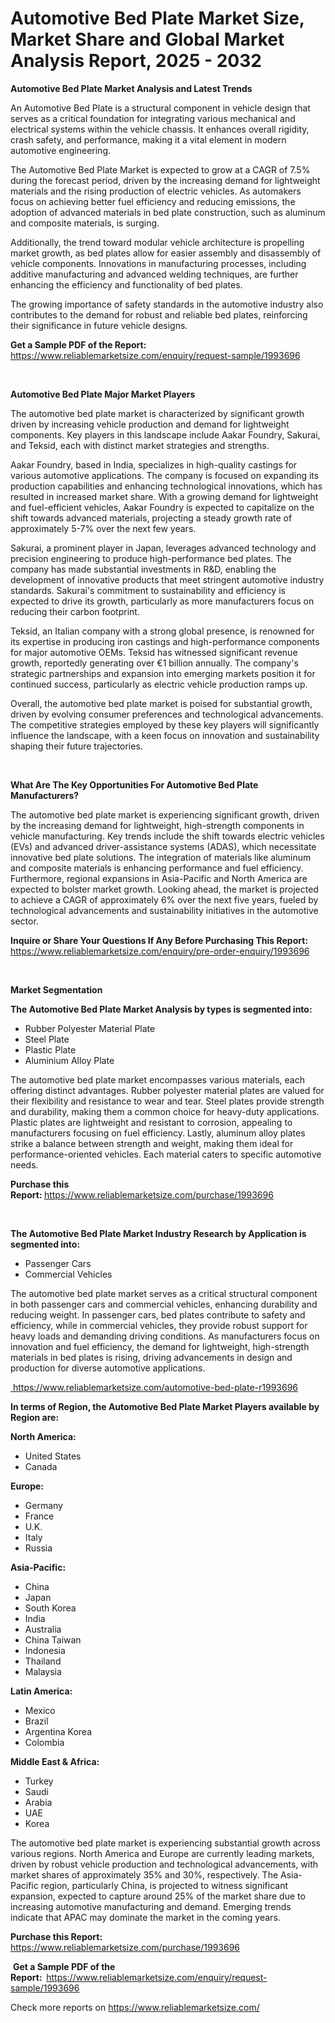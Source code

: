 <p><h1>Automotive Bed Plate Market Size, Market Share and Global Market Analysis Report, 2025 - 2032</h1></p><p><strong>Automotive Bed Plate Market Analysis and Latest Trends</strong></p>
<p><p>An Automotive Bed Plate is a structural component in vehicle design that serves as a critical foundation for integrating various mechanical and electrical systems within the vehicle chassis. It enhances overall rigidity, crash safety, and performance, making it a vital element in modern automotive engineering. </p><p>The Automotive Bed Plate Market is expected to grow at a CAGR of 7.5% during the forecast period, driven by the increasing demand for lightweight materials and the rising production of electric vehicles. As automakers focus on achieving better fuel efficiency and reducing emissions, the adoption of advanced materials in bed plate construction, such as aluminum and composite materials, is surging. </p><p>Additionally, the trend toward modular vehicle architecture is propelling market growth, as bed plates allow for easier assembly and disassembly of vehicle components. Innovations in manufacturing processes, including additive manufacturing and advanced welding techniques, are further enhancing the efficiency and functionality of bed plates. </p><p>The growing importance of safety standards in the automotive industry also contributes to the demand for robust and reliable bed plates, reinforcing their significance in future vehicle designs.</p></p>
<p><strong>Get a Sample PDF of the Report:&nbsp;</strong> <a href="https://www.reliablemarketsize.com/enquiry/request-sample/1993696?utm_campaign=3508&utm_medium=2&utm_source=Github&utm_content=ia&utm_term=29032025&utm_id=automotive-bed-plate">https://www.reliablemarketsize.com/enquiry/request-sample/1993696</a></p>
<p>&nbsp;</p>
<p><strong>Automotive Bed Plate Major Market Players</strong></p>
<p><p>The automotive bed plate market is characterized by significant growth driven by increasing vehicle production and demand for lightweight components. Key players in this landscape include Aakar Foundry, Sakurai, and Teksid, each with distinct market strategies and strengths.</p><p>Aakar Foundry, based in India, specializes in high-quality castings for various automotive applications. The company is focused on expanding its production capabilities and enhancing technological innovations, which has resulted in increased market share. With a growing demand for lightweight and fuel-efficient vehicles, Aakar Foundry is expected to capitalize on the shift towards advanced materials, projecting a steady growth rate of approximately 5-7% over the next few years.</p><p>Sakurai, a prominent player in Japan, leverages advanced technology and precision engineering to produce high-performance bed plates. The company has made substantial investments in R&D, enabling the development of innovative products that meet stringent automotive industry standards. Sakurai's commitment to sustainability and efficiency is expected to drive its growth, particularly as more manufacturers focus on reducing their carbon footprint.</p><p>Teksid, an Italian company with a strong global presence, is renowned for its expertise in producing iron castings and high-performance components for major automotive OEMs. Teksid has witnessed significant revenue growth, reportedly generating over €1 billion annually. The company's strategic partnerships and expansion into emerging markets position it for continued success, particularly as electric vehicle production ramps up.</p><p>Overall, the automotive bed plate market is poised for substantial growth, driven by evolving consumer preferences and technological advancements. The competitive strategies employed by these key players will significantly influence the landscape, with a keen focus on innovation and sustainability shaping their future trajectories.</p></p>
<p>&nbsp;</p>
<p><strong>What Are The Key Opportunities For Automotive Bed Plate Manufacturers?</strong></p>
<p><p>The automotive bed plate market is experiencing significant growth, driven by the increasing demand for lightweight, high-strength components in vehicle manufacturing. Key trends include the shift towards electric vehicles (EVs) and advanced driver-assistance systems (ADAS), which necessitate innovative bed plate solutions. The integration of materials like aluminum and composite materials is enhancing performance and fuel efficiency. Furthermore, regional expansions in Asia-Pacific and North America are expected to bolster market growth. Looking ahead, the market is projected to achieve a CAGR of approximately 6% over the next five years, fueled by technological advancements and sustainability initiatives in the automotive sector.</p></p>
<p><strong>Inquire or Share Your Questions If Any Before Purchasing This Report:</strong> <a href="https://www.reliablemarketsize.com/enquiry/pre-order-enquiry/1993696?utm_campaign=3508&utm_medium=2&utm_source=Github&utm_content=ia&utm_term=29032025&utm_id=automotive-bed-plate">https://www.reliablemarketsize.com/enquiry/pre-order-enquiry/1993696</a></p>
<p>&nbsp;</p>
<p><strong>Market Segmentation</strong></p>
<p><strong>The Automotive Bed Plate Market Analysis by types is segmented into:</strong></p>
<p><ul><li>Rubber Polyester Material Plate</li><li>Steel Plate</li><li>Plastic Plate</li><li>Aluminium Alloy Plate</li></ul></p>
<p><p>The automotive bed plate market encompasses various materials, each offering distinct advantages. Rubber polyester material plates are valued for their flexibility and resistance to wear and tear. Steel plates provide strength and durability, making them a common choice for heavy-duty applications. Plastic plates are lightweight and resistant to corrosion, appealing to manufacturers focusing on fuel efficiency. Lastly, aluminum alloy plates strike a balance between strength and weight, making them ideal for performance-oriented vehicles. Each material caters to specific automotive needs.</p></p>
<p><strong>Purchase this Report:&nbsp;</strong><a href="https://www.reliablemarketsize.com/purchase/1993696?utm_campaign=3508&utm_medium=2&utm_source=Github&utm_content=ia&utm_term=29032025&utm_id=automotive-bed-plate">https://www.reliablemarketsize.com/purchase/1993696</a></p>
<p>&nbsp;</p>
<p><strong>The Automotive Bed Plate Market Industry Research by Application is segmented into:</strong></p>
<p><ul><li>Passenger Cars</li><li>Commercial Vehicles</li></ul></p>
<p><p>The automotive bed plate market serves as a critical structural component in both passenger cars and commercial vehicles, enhancing durability and reducing weight. In passenger cars, bed plates contribute to safety and efficiency, while in commercial vehicles, they provide robust support for heavy loads and demanding driving conditions. As manufacturers focus on innovation and fuel efficiency, the demand for lightweight, high-strength materials in bed plates is rising, driving advancements in design and production for diverse automotive applications.</p></p>
<p><a href="https://www.reliablemarketsize.com/automotive-bed-plate-r1993696?utm_campaign=3508&utm_medium=2&utm_source=Github&utm_content=ia&utm_term=29032025&utm_id=automotive-bed-plate">&nbsp;https://www.reliablemarketsize.com/automotive-bed-plate-r1993696</a></p>
<p><strong>In terms of Region, the Automotive Bed Plate Market Players available by Region are:</strong></p>
<p>
    <p> <strong> North America: </strong>
        <ul>
            <li>United States</li>
            <li>Canada</li>
        </ul>
        </p> 
    <p> <strong> Europe: </strong>
        <ul>
            <li>Germany</li>
            <li>France</li>
            <li>U.K.</li>
            <li>Italy</li>
            <li>Russia</li>
        </ul>
        </p> 
    <p> <strong> Asia-Pacific: </strong>
        <ul>
            <li>China</li>
            <li>Japan</li>
            <li>South Korea</li>
            <li>India</li>
            <li>Australia</li>
            <li>China Taiwan</li>
            <li>Indonesia</li>
            <li>Thailand</li>
            <li>Malaysia</li>
        </ul>
        </p> 
    <p> <strong> Latin America: </strong>
        <ul>
            <li>Mexico</li>
            <li>Brazil</li>
            <li>Argentina Korea</li>
            <li>Colombia</li>
        </ul>
        </p> 
    <p> <strong> Middle East & Africa: </strong>
        <ul>
            <li>Turkey</li>
            <li>Saudi</li>
            <li>Arabia</li>
            <li>UAE</li>
            <li>Korea</li>
        </ul>
    </p>
    </p>
<p><p>The automotive bed plate market is experiencing substantial growth across various regions. North America and Europe are currently leading markets, driven by robust vehicle production and technological advancements, with market shares of approximately 35% and 30%, respectively. The Asia-Pacific region, particularly China, is projected to witness significant expansion, expected to capture around 25% of the market share due to increasing automotive manufacturing and demand. Emerging trends indicate that APAC may dominate the market in the coming years.</p></p>
<p><strong>Purchase this Report: </strong><a href="https://www.reliablemarketsize.com/purchase/1993696?utm_campaign=3508&utm_medium=2&utm_source=Github&utm_content=ia&utm_term=29032025&utm_id=automotive-bed-plate">https://www.reliablemarketsize.com/purchase/1993696</a></p>
<p>&nbsp;<strong>Get a Sample PDF of the Report:&nbsp;&nbsp;</strong><a href="https://www.reliablemarketsize.com/enquiry/request-sample/1993696?utm_campaign=3508&utm_medium=2&utm_source=Github&utm_content=ia&utm_term=29032025&utm_id=automotive-bed-plate">https://www.reliablemarketsize.com/enquiry/request-sample/1993696</a></p>
<p><strong></strong></p>
<p>Check more reports on <a href="https://www.reliablemarketsize.com/?utm_campaign=3508&utm_medium=2&utm_source=Github&utm_content=ia&utm_term=29032025&utm_id=automotive-bed-plate">https://www.reliablemarketsize.com/</a></p>